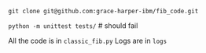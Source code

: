 `git clone git@github.com:grace-harper-ibm/fib_code.git`

`python -m unittest tests/` # should fail 

All the code is in `classic_fib.py` 
Logs are in `logs` 

